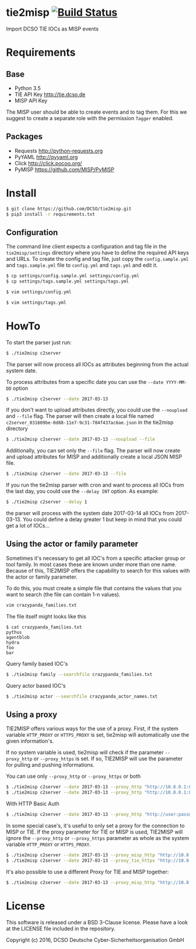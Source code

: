 tie2misp [![Build Status](https://travis-ci.org/DCSO/tie2misp.svg?branch=master)](https://travis-ci.org/DCSO/tie2misp)
=====
Import DCSO TIE IOCs as MISP events

# Requirements
## Base
- Python 3.5
- TIE API Key http://tie.dcso.de
- MISP API Key

The MISP user should be able to create events and to tag them. For this we suggest to create a separate role with the 
permission `Tagger` enabled.  

## Packages
- Requests http://python-requests.org
- PyYAML http://pyyaml.org
- Click http://click.pocoo.org/
- PyMISP https://github.com/MISP/PyMISP

# Install
```bash
$ git clone https://github.com/DCSO/tie2misp.git
$ pip3 install -r requirements.txt
```

## Configuration
The command line client expects a configuration and tag file in the `tie2misp/settings` directory where you have to
define the required API keys and URLs. To create the config and tag file, just copy the `config.sample.yml` and
`tags.sample.yml` file to `config.yml` and `tags.yml` and edit it.

```bash
$ cp settings/config.sample.yml settings/config.yml
$ cp settings/tags.sample.yml settings/tags.yml

$ vim settings/config.yml

$ vim settings/tags.yml
```

# HowTo
To start the parser just run:
```bash
$ ./tie2misp c2server
```
The parser will now process all IOCs as attributes beginning from the actual system date.

To process attributes from a specific date you can use the `--date YYYY-MM-DD` option
```bash
$ ./tie2misp c2server --date 2017-03-13
```

If you don't want to upload attributes directly, you could use the `--noupload` and `--file` flag. The parser will then
create a local file named `c2server_031609be-0d88-11e7-9c31-784f437ac6ae.json` in the tie2misp directory
```bash
$ ./tie2misp c2server --date 2017-03-13 --noupload --file
````

Additionally, you can set only the `--file` flag. The parser will now create and upload attributes for MISP and
additionally create a local JSON MISP file.
```bash
$ ./tie2misp c2server --date 2017-03-13 --file
```

If you run the tie2misp parser with cron and want to process all IOCs from the last day, you could use the `--delay INT` option. As
example:
```bash
$ ./tie2misp c2server --delay 1
```
the parser will process with the system date 2017-03-14 all IOCs from 2017-03-13. You could define a delay greater 1
but keep in mind that you could get a lot of IOCs...

## Using the actor or family parameter
Sometimes it's necessary to get all IOC's from a specific attacker group or tool family. In most cases these are known 
under more than one name. Because of this, TIE2MISP offers the capability to search for this values with the actor or 
family parameter.

To do this, you must create a simple file that contains the values that you want to search (the file can contain 1-n values).
```bash
vim crazypanda_families.txt
```
The file itself might looks like this
```
$ cat crazypanda_families.txt
pythus
agentblob
hydra
foo
bar
```

Query family based IOC's
```bash
$ ./tie2misp family --searchfile crazypanda_families.txt
```

Query actor based IOC's
```bash
$ ./tie2misp actor --searchfile crazypanda_actor_names.txt
```

## Using a proxy
TIE2MISP offers various ways for the use of a proxy. First, if the system variable `HTTP_PROXY` or `HTTPS_PROXY` is 
set, tie2misp will automatically use the given information's.

If no system variable is used, tie2misp will check if the parameter `--proxy_http` or `--proxy_https` is set. If so, TIE2MISP will use the parameter for pulling and pushing informations. 

You can use only `--proxy_http` or `--proxy_https` or both
```bash
$ ./tie2misp c2server --date 2017-03-13 --proxy_http "http://10.8.0.1:8000"
$ ./tie2misp c2server --date 2017-03-13 --proxy_http "http://10.8.0.1:8000 --proxy_https "http://10.8.0.1:8443"
```
With HTTP Basic Auth
```bash
$ ./tie2misp c2server --date 2017-03-13 --proxy_http "http://user:pass@10.8.0.1:8000"
```

In some special case's, it's useful to only set a proxy for the connection to MISP or TIE. If the proxy parameter for TIE or MISP is
used, TIE2MISP will ignore the `--proxy_http` or `--proxy_https` parameter as whole as the system variable `HTTP_PROXY` or `HTTPS_PROXY`.
```bash
$ ./tie2misp c2server --date 2017-03-13 --proxy_misp_http "http://10.8.0.1:8000"
$ ./tie2misp c2server --date 2017-03-13 --proxy_tie_https "http://10.8.0.1:8443"
```
It's also possible to use a different Proxy for TIE and MISP together:
```bash
$ ./tie2misp c2server --date 2017-03-13 --proxy_misp_http "http://10.8.0.1:8000" --proxy_tie_https "http://10.8.0.1:8443
```

# License

This software is released under a BSD 3-Clause license.
Please have a look at the LICENSE file included in the repository.

Copyright (c) 2016, DCSO Deutsche Cyber-Sicherheitsorganisation GmbH
